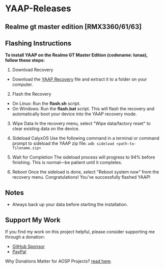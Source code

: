 # YAAP-Releases

## Realme gt master edition [RMX3360/61/63]

## Flashing Instructions

<b>To install YAAP on the Realme GT Master Edition (codename: lunaa), follow these steps:</b>

1. Download Recovery
- Download the [YAAP Recovery](https://github.com/mvimal2607/YAAP_lunaa/releases/download/YAAP-15-HOMEMADE-lunaa-20250523/yaap_recovery.zip) file and extract it to a folder on your computer.

2. Flash the Recovery
- On Linux: Run the <b>flash.sh</b> script.
- On Windows: Run the <b>flash.bat</b> script.
This will flash the recovery and automatically boot your device into the YAAP recovery mode.

3. Wipe Data
In the recovery menu, select "Wipe data/factory reset" to clear existing data on the device.

4. Sideload CalyxOS
Use the following command in a terminal or command prompt to sideload the YAAP zip file:
``` adb sideload <path-to-filename.zip> ```

5. Wait for Completion
The sideload process will progress to 94% before finishing. This is normal—be patient until it completes.

6. Reboot
Once the sideload is done, select "Reboot system now" from the recovery menu. Congratulations! You’ve successfully flashed YAAP!

## Notes

- Always back up your data before starting the installation. 

## Support My Work

If you find my work on this project helpful, please consider supporting me through a donation:

- [GitHub Sponsor](https://github.com/sponsors/mvimal2607)  
- [PayPal](http://paypal.me/Vimal2607)  

Why Donations Matter for AOSP Projects? [read here](https://github.com/mvimal2607/.github?tab=readme-ov-file#why-donations-matter-for-aosp-projects).
